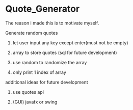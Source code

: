 # Quote_Generator
The reason i made this is to motivate myself.

Generate random quotes

1) let user input any key except enter(must not be empty)

2) array to store quotes (sql for future development)

3) use random to randomize the array

4) only print 1 index of array


additional ideas for future development

1) use quotes api

2) (GUI) javafx or swing
